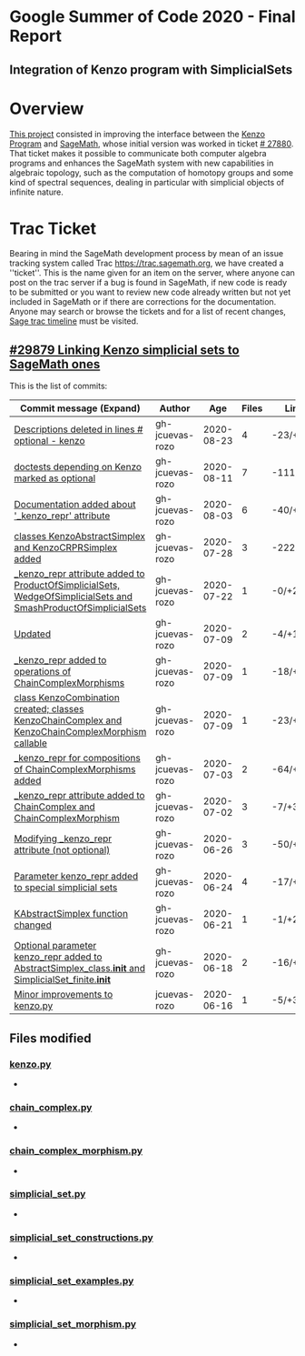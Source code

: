 # Google Summer of Code 2020 - Final Report

## Integration of Kenzo program with SimplicialSets

# Overview

[This project](https://summerofcode.withgoogle.com/projects/#4580455350796288) consisted in improving the interface between the [Kenzo Program](https://www-fourier.ujf-grenoble.fr/~sergerar/Kenzo/) and [SageMath](sagemath.org), whose initial version was worked in ticket [\# 27880](https://trac.sagemath.org/ticket/27880). That ticket makes it possible to communicate both computer algebra programs and enhances the SageMath system with new capabilities in algebraic topology, such as the computation of homotopy groups and some kind of spectral sequences, dealing in particular with simplicial objects of infinite nature.

# Trac Ticket 

Bearing in mind the SageMath development process by mean of an issue tracking system called Trac https://trac.sagemath.org, we have created a ''ticket''. This is the name given for an item on the server, where anyone can post on the trac server if a bug is found in SageMath, if new code is ready to be submitted or you want to review new code already written but not yet included in SageMath or if there are corrections for the documentation. Anyone may search or browse the tickets and for a list of recent changes, [Sage trac timeline](https://trac.sagemath.org/timeline) must be visited.

## [#29879 Linking Kenzo simplicial sets to SageMath ones](https://trac.sagemath.org/ticket/29879)

This is the list of commits:

|Commit message (Expand) |	Author |	Age |	Files |	Lines |
|------------------------|----------|----------|----------|----------|
| [Descriptions deleted in lines # optional - kenzo](https://git.sagemath.org/sage.git/commit/?h=015364eab2ace9139eff34605a8a84c6a3171c1b)  |	gh-jcuevas-rozo  |	2020-08-23  |	4 |	-23/+23 |
| [doctests depending on Kenzo marked as optional](https://git.sagemath.org/sage.git/commit/?h=015364eab2ace9139eff34605a8a84c6a3171c1b&id=721a797ff5659dc3112fc347ab296b046cd0adcf)	  | gh-jcuevas-rozo  |	2020-08-11	| 7	| -111/+156 |
| [Documentation added about '_kenzo_repr' attribute](https://git.sagemath.org/sage.git/commit/?h=015364eab2ace9139eff34605a8a84c6a3171c1b&id=7bcb20b7466ed959c1805a49271ea526570bab47)  |	gh-jcuevas-rozo  |	2020-08-03	| 6 |	-40/+795  |
| [classes KenzoAbstractSimplex and KenzoCRPRSimplex added](https://git.sagemath.org/sage.git/commit/?h=015364eab2ace9139eff34605a8a84c6a3171c1b&id=6690673c997dcab6bd585e2c0638feb91cc3cdac)	| gh-jcuevas-rozo	| 2020-07-28 | 3 | -222/+339 |
| [_kenzo_repr attribute added to ProductOfSimplicialSets, WedgeOfSimplicialSets and SmashProductOfSimplicialSets](https://git.sagemath.org/sage.git/commit/?h=015364eab2ace9139eff34605a8a84c6a3171c1b&id=f3d526a3df27763165ef92f14af58fe80bea8c4c) |	gh-jcuevas-rozo |	2020-07-22 |	1 |	-0/+29 |
| [Updated](https://git.sagemath.org/sage.git/commit/?h=015364eab2ace9139eff34605a8a84c6a3171c1b&id=bb822a35db0860c984b8715574bf06697f4c522b)	| gh-jcuevas-rozo |	2020-07-09 |	2 |	-4/+1 |
| [_kenzo_repr added to operations of ChainComplexMorphisms](https://git.sagemath.org/sage.git/commit/?h=015364eab2ace9139eff34605a8a84c6a3171c1b&id=4fbe3f640d5596d48d778034bcc73cc2b8c6dce5) |	gh-jcuevas-rozo |	2020-07-09 |	1 |	-18/+12 |
| [class KenzoCombination created; classes KenzoChainComplex and KenzoChainComplexMorphism callable](https://git.sagemath.org/sage.git/commit/?h=015364eab2ace9139eff34605a8a84c6a3171c1b&id=38ee08ef8a2ff6e71024a2a1ee747ea51a2f2788) |	gh-jcuevas-rozo |	2020-07-09 |	1 |	-23/+528 |
| [_kenzo_repr for compositions of ChainComplexMorphisms added](https://git.sagemath.org/sage.git/commit/?h=015364eab2ace9139eff34605a8a84c6a3171c1b&id=6ed56df11184ba98fd1fbe7180509286f1abfe20)	| gh-jcuevas-rozo |	2020-07-03 |	2 |	-64/+158 |
| [_kenzo_repr attribute added to ChainComplex and ChainComplexMorphism](https://git.sagemath.org/sage.git/commit/?h=015364eab2ace9139eff34605a8a84c6a3171c1b&id=366d23a778510bd877e8c7fa792716f45d473a31) |	gh-jcuevas-rozo |	2020-07-02 |	3 |	-7/+32 |
| [Modifying _kenzo_repr attribute (not optional)](https://git.sagemath.org/sage.git/commit/?h=015364eab2ace9139eff34605a8a84c6a3171c1b&id=d6233314a134c8e8f28703ca4007296c08913422) |	gh-jcuevas-rozo |	2020-06-26 |	3 |	-50/+34 |
| [Parameter kenzo_repr added to special simplicial sets](https://git.sagemath.org/sage.git/commit/?h=015364eab2ace9139eff34605a8a84c6a3171c1b&id=2fccead2569e311889ba257a1d2e0f8ccc110557) |	gh-jcuevas-rozo |	2020-06-24 |	4	| -17/+46 |
| [KAbstractSimplex function changed](https://git.sagemath.org/sage.git/commit/?h=015364eab2ace9139eff34605a8a84c6a3171c1b&id=cc3d7a8ffc91f6ac8acb1a6294fc2cf664dff35e) |	gh-jcuevas-rozo	| 2020-06-21 |	1 |	-1/+2 |
| [Optional parameter kenzo_repr added to AbstractSimplex_class.__init__ and SimplicialSet_finite.__init__](https://git.sagemath.org/sage.git/commit/?h=015364eab2ace9139eff34605a8a84c6a3171c1b&id=e6642779d299c3eb5a96ffd64df0993e555190ce) |	gh-jcuevas-rozo |	2020-06-18 |	2 |	-16/+33 |
| [Minor improvements to kenzo.py](https://git.sagemath.org/sage.git/commit/?h=015364eab2ace9139eff34605a8a84c6a3171c1b&id=ac1cc9c2770276c6b08cfaa795af1585c04cfee6) |	jcuevas-rozo |	2020-06-16 |	1	 | -5/+3 |

## Files modified

### [kenzo.py](https://github.com/sagemath/sage/blob/develop/src/sage/interfaces/kenzo.py)

* 

### [chain_complex.py](https://github.com/sagemath/sage/blob/develop/src/sage/homology/chain_complex.py)

* 

### [chain_complex_morphism.py](https://github.com/sagemath/sage/blob/develop/src/sage/homology/chain_complex_morphism.py)

*

### [simplicial_set.py](https://github.com/sagemath/sage/blob/develop/src/sage/homology/simplicial_set.py)

*

### [simplicial_set_constructions.py](https://github.com/sagemath/sage/blob/develop/src/sage/homology/simplicial_set_constructions.py)

*

### [simplicial_set_examples.py](https://github.com/sagemath/sage/blob/develop/src/sage/homology/simplicial_set_examples.py)

*

### [simplicial_set_morphism.py](https://github.com/sagemath/sage/blob/develop/src/sage/homology/simplicial_set_morphism.py)

*
